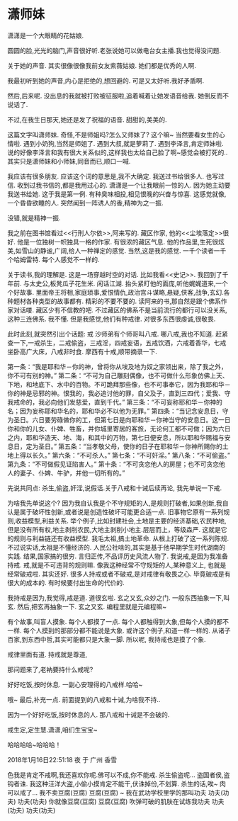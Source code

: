 # 潇师妹

潇潇是一个大眼睛的花姑娘.

圆圆的脸,光光的脑门,声音很好听.老张说她可以做电台女主播.我也觉得没问题.

关于她的声音. 其实很像很像我前女友紫薇姑娘. 她们都是优秀的人啊.

我最初听到她的声音,内心是拒绝的,想回避的. 可是又太好听.我好矛盾啊.

然后,后来呢. 没出息的我就被打败被征服啦,追着喊着让她发语音给我. 她倒反而不说话了.

不过,在我生日那天,她还是发了祝福的语音. 甜甜的,美美的.

这篇文字叫潇师妹. 奇怪,不是师姐吗?怎么又师妹了? 这个嘛~ 当然要看女生的心情啦. 遇到小奶狗,当然是师姐了.
遇到大叔,就是萝莉了. 遇到李泽言,肯定师妹啦. 说的好像李泽言和我有很大关系似的,这样我也太给自己脸了啊~感觉会被打死的..
其实只是潇师妹和小师妹,同音而已,顺口一喊. 


我应该有很多朋友. 应该这个词的意思是,我不大确定. 我送过书给很多人. 也写过信. 收到过我书信的,都是我用过心的.
潇潇是一个让我眼前一惊的人. 因为她主动要我送书给她. 这于我是第一例. 有种臭味相投,相见恨晚的兴奋与惊喜. 这感觉就像,一个昏昏欲睡的人.
突然闻到一阵诱人的香,精神为之一振.

没错,就是精神一振. 

我之前在图书馆看过<<行刑人尔依>>,阿来写的. 藏区作家, 他的<<尘埃落定>>很好. 他是一位独树一帜独具一格的作家. 有很浓的藏区气息.
他的作品里,生死很炫美,如雪山的静谧,广阔,给人一种禅定的感觉. 当然,这是我的感觉. 一千个读者一千个哈姆雷特. 每个人感觉不一样的.

关于读书,我的理解是. 这是一场穿越时空的对话. 比如我看<<史记>>. 我回到了千年前. 与太史公,板凳瓜子花生米. 闲话江湖.
抬头紧盯他的面庞,听他娓娓道来,一个个好故事. 里面帝王将相,家庭琐事,爱恨情仇,政治宫斗谋略,悬疑,侠客,战争,玄幻.各种题材各种类型的故事都有. 精彩的不要不要的. 读阿来的书,那自然是跟个佛系作家对话喽. 藏区少有不信教的吧. 不过藏区的佛系不是当前流行的都行可以没关系,这种三连佛系. 我不懂. 但是我感觉,他们有种戒律. 对很多东西很虔诚,很敬畏.

此时此刻,就突然引出个话题: 戒
沙师弟有个师哥叫八戒. 哪八戒,我也不知道. 赶紧查一下,一戒杀生，二戒偷盗，三戒淫，四戒妄语，五戒饮酒，六戒着香华，七戒坐卧高广大床，八戒非时食. 摩西有十戒,顺带摘录一下.

第一条：“我是耶和华－你的神，曾将你从埃及地为奴之家领出来，除了我之外，你不可有别的神。”
第二条：“不可为自己雕刻偶像，也不可做什么形象仿佛上天、下地，和地底下、水中的百物。不可跪拜那些像，也不可事奉它，因为我耶和华－你的神是忌邪的神。恨我的，我必追讨他的罪，自父及子，直到三四代；爱我、守我戒命的，我必向他们发慈爱，直到千代。”
第三条：“不可妄称耶和华－你神的名；因为妄称耶和华名的，耶和华必不以他为无罪。”
第四条：“当记念安息日，守为圣日。六日要劳碌做你的工，但第七日是向耶和华－你神当守的安息日。这一日你和你的儿女、仆婢、牲畜，并你城里寄居的客旅，无论何工都不可做；因为六日之内，耶和华造天、地、海，和其中的万物，第七日便安息，所以耶和华赐福与安息日，定为圣日。”
第五条：“当孝敬父母，使你的日子在耶和华－你神所赐你的土地上得以长久。”
第六条：“不可杀人。”
第七条：“不可奸淫。”
第八条：“不可偷盗。”
第九条：“不可做假见证陷害人。”
第十条：“不可贪恋他人的房屋；也不可贪恋他人的妻子、仆婢、牛驴，并他一切所有的。”

先说共同点: 杀生,偷盗,奸淫,说假话.关于八戒和十诫后续再论, 我先单说一下戒.

为啥我先单说这个? 因为我自认我是个不守规矩的人,是规则打破者,如果创新,我自认是属于破坏性创新,或者说是创造性破坏可能更合适一点.
旧事物它原有一系列规则,收益模型,利益关系. 举个例子,比如封建社会,土地是主要的经济基础,农民种地,但是没有所有权,地主剥削农民,大地主剥削小地主.层层而上，等级森严. 这就是它的规则与利益链还有收益模型. 我毛太祖,搞土地革命. 从根上打破了这一系列陈规. 不过说实话,太祖是不懂经济的. 人民公社啥的,其实是基于他早期学生时代湖南的实践. 结果,国家搞的很穷.
言归正传,不品评历史风流人物了. 我说戒,是因为我准备持戒. 戒,就是不可违背的规则嘛. 像我这种经常不守规矩的人,某种意义上,
也就是经常破戒啦. 其实还好. 很多人持戒或者不破戒,是对戒律有敬畏之心. 毕竟破戒是有很大的成本的. 有时候要付出生命的代价的.

我持戒是因为,我觉得,戒是道. 道很玄啦. 玄之又玄,众妙之门. 一般东西抽象一下,叫玄. 然后,把玄再抽象一下. 玄之又玄. 编程里就是元编程嘛~

有个故事,叫盲人摸象. 每个人都摸了一点. 每个人都触得到大象,但每个人摸的都不一样. 每个人摸到的那部分都不能说是大象.
或许这个例子,和道一样一样的. 从诸子百家,到东西中哲,其实可能都只是大象一脚. 所以呢, 我持戒也是摸了个象.

戒律里面有道. 持戒就是尊道,

那问题来了,老衲要持什么戒呢?

好好吃饭,按时休息. 一副心安理得的八戒样.哈哈~

哦~ 最后,补充一点. 前面提到的八戒和十诫,为啥我不持.. 

因为一个好好吃饭,按时休息的人. 那八戒和十诫是不会破的.

戒生定,定生慧.潇潇,咱们生宝宝~ 

哈哈哈哈~哈哈哈！

2018年1月16日22:51:18 夜 于 广州 香雪

色我是肯定不戒啊,我还喜欢你呢.佛可以不成,你不能戒.
杀生偷盗呢... 盗国者侯,盗钩者诛. 我这种汪洋大盗,小偷小摸肯定不能干,伏诛掉份,不划算.
杀生的话,唉~ 肉可以戒了... 
我不卖豆腐(豆腐) 豆腐(豆腐) ~
我在武功学校里学的那叫功夫 功夫(功夫) 功夫(功夫) 
你就像豆腐(豆腐) 豆腐(豆腐) 
吹弹可破的肌肤在试练我功夫 功夫(功夫) 功夫(功夫)